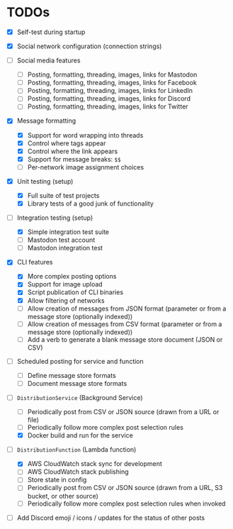 # TODOs

- [x] Self-test during startup
- [x] Social network configuration (connection strings)

- [ ] Social media features
    - [ ] Posting, formatting, threading, images, links for Mastodon
    - [ ] Posting, formatting, threading, images, links for Facebook
    - [ ] Posting, formatting, threading, images, links for LinkedIn
    - [ ] Posting, formatting, threading, images, links for Discord
    - [ ] Posting, formatting, threading, images, links for Twitter

- [x] Message formatting
    - [x] Support for word wrapping into threads
    - [x] Control where tags appear
    - [x] Control where the link appears
    - [x] Support for message breaks: `$$`
    - [ ] Per-network image assignment choices

- [x] Unit testing (setup)
    - [x] Full suite of test projects
    - [x] Library tests of a good junk of functionality

- [ ] Integration testing (setup)
    - [x] Simple integration test suite
    - [ ] Mastodon test account
    - [ ] Mastodon integration test

- [x] CLI features
    - [x] More complex posting options
    - [x] Support for image upload
    - [x] Script publication of CLI binaries
    - [x] Allow filtering of networks
    - [ ] Allow creation of messages from JSON format (parameter or from a message store (optionally indexed))
    - [ ] Allow creation of messages from CSV format (parameter or from a message store (optionally indexed))
    - [ ] Add a verb to generate a blank message store document (JSON or CSV) 
    
- [ ] Scheduled posting for service and function
    - [ ] Define message store formats
    - [ ] Document message store formats

- [ ] `DistributionService` (Background Service)
    - [ ] Periodically post from CSV or JSON source (drawn from a URL or file)
    - [ ] Periodically follow more complex post selection rules
    - [x] Docker build and run for the service

- [ ] `DistributionFunction` (Lambda function)
    - [x] AWS CloudWatch stack sync for development
    - [ ] AWS CloudWatch stack publishing
    - [ ] Store state in config
    - [ ] Periodically post from CSV or JSON source (drawn from a URL, S3 bucket, or other source)
    - [ ] Periodically follow more complex post selection rules when invoked

- [ ] Add Discord emoji / icons / updates for the status of other posts
